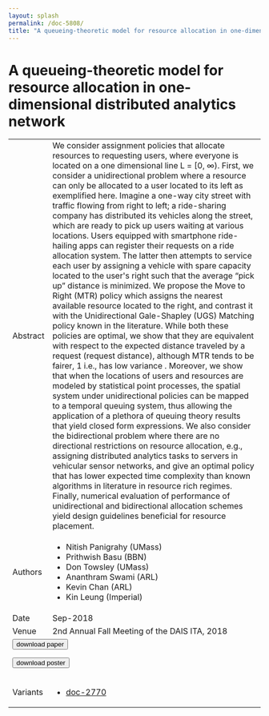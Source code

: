 ```yaml
---
layout: splash
permalink: /doc-5808/
title: "A queueing-theoretic model for resource allocation in one-dimensional distributed analytics network"
---
```


# A queueing-theoretic model for resource allocation in one-dimensional distributed analytics network

<table>
    <tbody>
    <tr>
        <td>Abstract</td>
        <td>We consider assignment policies that allocate resources to requesting users, where everyone is located on a one dimensional line L = [0, ∞). First, we consider a unidirectional problem where a resource can only be allocated to a user located to its left as exemplified here. Imagine a one-way city street with traffic flowing from right to left; a ride-sharing company has distributed its vehicles along the street, which are ready to pick up users waiting at various locations. Users equipped with smartphone ride-hailing apps can register their requests on a ride allocation system. The latter then attempts to service each user by assigning a vehicle with spare capacity located to the user's right such that the average “pick up” distance is minimized. We propose the Move to Right (MTR) policy which assigns the nearest available resource located to the right, and contrast it with the Unidirectional Gale-Shapley (UGS) Matching policy known in the literature. While both these policies are optimal, we show that they are equivalent with respect to the expected distance traveled by a request (request distance), although MTR tends to be fairer, 1 i.e., has low variance . Moreover, we show that when the locations of users and resources are modeled by statistical point processes, the spatial system under unidirectional policies can be mapped to a temporal queuing system, thus allowing the application of a plethora of queuing theory results that yield closed form expressions. We also consider the bidirectional problem where there are no directional restrictions on resource allocation, e.g., assigning distributed analytics tasks to servers in vehicular sensor networks, and give an optimal policy that has lower expected time complexity than known algorithms in literature in resource rich regimes. Finally, numerical evaluation of performance of unidirectional and bidirectional allocation schemes yield design guidelines beneficial for resource placement.</td>
    </tr>
    <tr>
        <td>Authors</td>
        <td>
            <ul>
                <li>Nitish Panigrahy (UMass)</li>
                <li>Prithwish Basu (BBN)</li>
                <li>Don Towsley (UMass)</li>
                <li>Ananthram Swami (ARL)</li>
                <li>Kevin Chan (ARL)</li>
                <li>Kin Leung (Imperial)</li>
            </ul>
        </td>
    </tr>
    <tr>
        <td>Date</td>
        <td>Sep-2018</td>
    </tr>
    <tr>
        <td>Venue</td>
        <td>2nd Annual Fall Meeting of the DAIS ITA, 2018</td>
    </tr>
        <tr>
            <td colspan="2">
                <form method="get" action="https://ibm.box.com/v/doc-5808-paper">
                    <button type="submit">download paper</button>
                </form>
                <form method="get" action="https://ibm.box.com/v/doc-5808-poster">
                    <button type="submit">download poster</button>
                </form>
            </td>
        </tr>
        <tr>
            <td>Variants</td>
            <td>
                <ul>
                    <li><a href="\doc-2770\">doc-2770</a></li>
                </ul>
            </td>
        </tr>
    </tbody>
</table>
